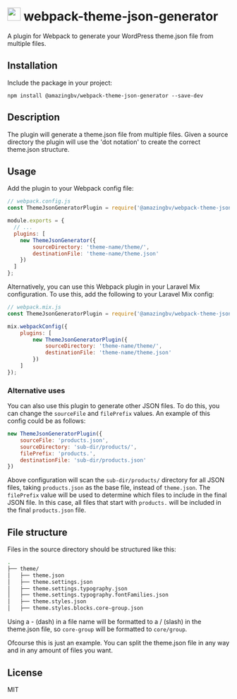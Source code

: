 <h1>
  <img width="30" height="30" src="https://webpack.js.org/assets/icon-square-big.svg" alt="webpack">
  webpack-theme-json-generator
</h1>

A plugin for Webpack to generate your WordPress theme.json file from multiple files.

## Installation

Include the package in your project:

`npm install @amazingbv/webpack-theme-json-generator --save-dev`

## Description

The plugin will generate a theme.json file from multiple files. Given a source directory the plugin will use the 'dot notation' to create the correct theme.json structure.

## Usage

Add the plugin to your Webpack config file:

```js
// webpack.config.js
const ThemeJsonGeneratorPlugin = require('@amazingbv/webpack-theme-json-generator').default;

module.exports = {
  // ...
  plugins: [
    new ThemeJsonGenerator({
        sourceDirectory: 'theme-name/theme/',
        destinationFile: 'theme-name/theme.json'
    })
  ]
};
```

Alternatively, you can use this Webpack plugin in your Laravel Mix configuration. To use this, add the following to your Laravel Mix config:

```js
// webpack.mix.js
const ThemeJsonGeneratorPlugin = require('@amazingbv/webpack-theme-json-generator').default;

mix.webpackConfig({
    plugins: [
        new ThemeJsonGeneratorPlugin({
            sourceDirectory: 'theme-name/theme/',
            destinationFile: 'theme-name/theme.json'
        })
    ]
});
```

### Alternative uses

You can also use this plugin to generate other JSON files. To do this, you can change the `sourceFile` and `filePrefix` values. An example of this config could be as follows:

```js
new ThemeJsonGeneratorPlugin({
    sourceFile: 'products.json',
    sourceDirectory: 'sub-dir/products/',
    filePrefix: 'products.',
    destinationFile: 'sub-dir/products.json'
})
```

Above configuration will scan the `sub-dir/products/` directory for all JSON files, taking `products.json` as the base file, instead of `theme.json`. The `filePrefix` value will be used to determine which files to include in the final JSON file. In this case, all files that start with `products.` will be included in the final `products.json` file. 

## File structure

Files in the source directory should be structured like this:

```bash
.
├── theme/
│   ├── theme.json
│   ├── theme.settings.json
│   ├── theme.settings.typography.json
│   ├── theme.settings.typography.fontFamilies.json
│   ├── theme.styles.json
│   ├── theme.styles.blocks.core-group.json
```

Using a - (dash) in a file name will be formatted to a / (slash) in the theme.json file, so `core-group` will be formatted to `core/group`.

Ofcourse this is just an example. You can split the theme.json file in any way and in any amount of files you want.

## License

MIT
